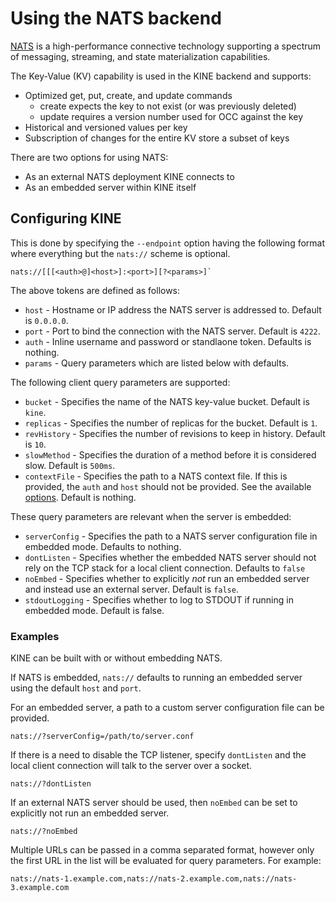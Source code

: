 # Using the NATS backend

[NATS](https://nats.io) is a high-performance connective technology supporting a spectrum of messaging, streaming, and state materialization capabilities.

The Key-Value (KV) capability is used in the KINE backend and supports:

- Optimized get, put, create, and update commands
  - create expects the key to not exist (or was previously deleted)
  - update requires a version number used for OCC against the key
- Historical and versioned values per key
- Subscription of changes for the entire KV store a subset of keys

There are two options for using NATS:

- As an external NATS deployment KINE connects to
- As an embedded server within KINE itself

## Configuring KINE

This is done by specifying the `--endpoint` option having the following format where everything but the `nats://` scheme is optional.

```
nats://[[[<auth>@]<host>]:<port>][?<params>]`
```

The above tokens are defined as follows:

- `host` - Hostname or IP address the NATS server is addressed to. Default is `0.0.0.0`.
- `port` - Port to bind the connection with the NATS server. Default is `4222`.
- `auth` - Inline username and password or standlaone token. Defaults is nothing.
- `params` - Query parameters which are listed below with defaults.

The following client query parameters are supported:

- `bucket` - Specifies the name of the NATS key-value bucket. Default is `kine`.
- `replicas` - Specifies the number of replicas for the bucket. Default is `1`.
- `revHistory` - Specifies the number of revisions to keep in history. Default is `10`.
- `slowMethod` - Specifies the duration of a method before it is considered slow. Default is `500ms`.
- `contextFile` - Specifies the path to a NATS context file. If this is provided, the `auth` and `host` should not be provided. See the available [options](https://docs.nats.io/using-nats/nats-tools/nats_cli#configuration-contexts). Default is nothing.

These query parameters are relevant when the server is embedded:

- `serverConfig` - Specifies the path to a NATS server configuration file in embedded mode. Defaults to nothing.
- `dontListen` - Specifies whether the embedded NATS server should not rely on the TCP stack for a local client connection. Defaults to `false`
- `noEmbed` - Specifies whether to explicitly _not_ run an embedded server and instead use an external server. Default is `false`.
- `stdoutLogging` - Specifies whether to log to STDOUT if running in embedded mode. Default is false.

### Examples

KINE can be built with or without embedding NATS.

If NATS is embedded, `nats://` defaults to running an embedded server using the default `host` and `port`.

For an embedded server, a path to a custom server configuration file can be provided.

```
nats://?serverConfig=/path/to/server.conf
```

If there is a need to disable the TCP listener, specify `dontListen` and the local client connection will talk to the server over a socket.

```
nats://?dontListen
```

If an external NATS server should be used, then `noEmbed` can be set to explicitly not run an embedded server.

```
nats://?noEmbed
```

Multiple URLs can be passed in a comma separated format, however only the first URL
in the list will be evaluated for query parameters. For example:

```
nats://nats-1.example.com,nats://nats-2.example.com,nats://nats-3.example.com
```
